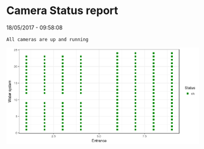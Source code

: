 Camera Status report
================
18/05/2017 - 09:58:08

    All cameras are up and running

![](camreport_files/figure-markdown_github/unnamed-chunk-2-1.png)
